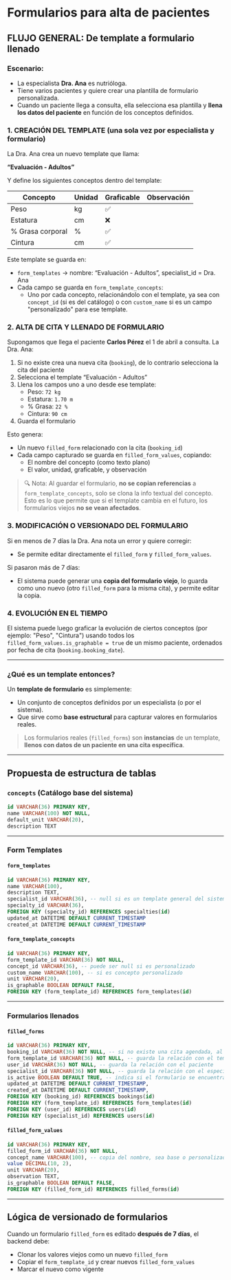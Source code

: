 # Formularios para alta de pacientes

## FLUJO GENERAL: De template a formulario llenado

### Escenario:

- La especialista **Dra. Ana** es nutrióloga.
- Tiene varios pacientes y quiere crear una plantilla de formulario personalizada.
- Cuando un paciente llega a consulta, ella selecciona esa plantilla y **llena los datos del paciente** en función de los conceptos definidos.

### 1. CREACIÓN DEL TEMPLATE (una sola vez por especialista y formulario)

La Dra. Ana crea un nuevo template que llama:

**“Evaluación - Adultos”**

Y define los siguientes conceptos dentro del template:

| Concepto         | Unidad | Graficable | Observación |
| ---------------- | ------ | ---------- | ----------- |
| Peso             | kg     | ✅         |             |
| Estatura         | cm     | ❌         |             |
| % Grasa corporal | %      | ✅         |             |
| Cintura          | cm     | ✅         |             |

Este template se guarda en:

- `form_templates` → nombre: “Evaluación - Adultos”, specialist_id = Dra. Ana
- Cada campo se guarda en `form_template_concepts`:
  - Uno por cada concepto, relacionándolo con el template, ya sea con `concept_id` (si es del catálogo) o con `custom_name` si es un campo "personalizado" para ese template.

### 2. ALTA DE CITA Y LLENADO DE FORMULARIO

Supongamos que llega el paciente **Carlos Pérez** el 1 de abril a consulta. La Dra. Ana:

1. Si no existe crea una nueva cita (`booking`), de lo contrario selecciona la cita del paciente
2. Selecciona el template “Evaluación - Adultos”
3. Llena los campos uno a uno desde ese template:
   - Peso: `72 kg`
   - Estatura: `1.70 m`
   - % Grasa: `22 %`
   - Cintura: `90 cm`
4. Guarda el formulario

Esto genera:

- Un nuevo `filled_form` relacionado con la cita (`booking_id`)
- Cada campo capturado se guarda en `filled_form_values`, copiando:
  - El nombre del concepto (como texto plano)
  - El valor, unidad, graficable, y observación

> 🔍 Nota: Al guardar el formulario, **no se copian referencias** a `form_template_concepts`, solo se clona la info textual del concepto. Esto es lo que permite que si el template cambia en el futuro, los formularios viejos **no se vean afectados**.

### 3. MODIFICACIÓN O VERSIONADO DEL FORMULARIO

Si en menos de 7 días la Dra. Ana nota un error y quiere corregir:

- Se permite editar directamente el `filled_form` y `filled_form_values`.

Si pasaron más de 7 días:

- El sistema puede generar una **copia del formulario viejo**, lo guarda como uno nuevo (otro `filled_form` para la misma cita), y permite editar la copia.

### 4. EVOLUCIÓN EN EL TIEMPO

El sistema puede luego graficar la evolución de ciertos conceptos (por ejemplo: "Peso", "Cintura") usando todos los `filled_form_values.is_graphable = true` de un mismo paciente, ordenados por fecha de cita (`booking.booking_date`).

---

### ¿Qué es un template entonces?

Un **template de formulario** es simplemente:

- Un conjunto de conceptos definidos por un especialista (o por el sistema).
- Que sirve como **base estructural** para capturar valores en formularios reales.

> Los formularios reales (`filled_forms`) son **instancias** de un template, **llenos con datos de un paciente en una cita específica**.

---

## Propuesta de estructura de tablas

### `concepts` (Catálogo base del sistema)

```sql
id VARCHAR(36) PRIMARY KEY,
name VARCHAR(100) NOT NULL,
default_unit VARCHAR(20),
description TEXT
```

---

### Form Templates

#### `form_templates`

```sql
id VARCHAR(36) PRIMARY KEY,
name VARCHAR(100),
description TEXT,
specialist_id VARCHAR(36), -- null si es un template general del sistema
specialty_id VARCHAR(36),
FOREIGN KEY (specialty_id) REFERENCES specialties(id)
updated_at DATETIME DEFAULT CURRENT_TIMESTAMP
created_at DATETIME DEFAULT CURRENT_TIMESTAMP
```

#### `form_template_concepts`

```sql
id VARCHAR(36) PRIMARY KEY,
form_template_id VARCHAR(36) NOT NULL,
concept_id VARCHAR(36), -- puede ser null si es personalizado
custom_name VARCHAR(100), -- si es concepto personalizado
unit VARCHAR(20),
is_graphable BOOLEAN DEFAULT FALSE,
FOREIGN KEY (form_template_id) REFERENCES form_templates(id)
```

---

### Formularios llenados

#### `filled_forms`

```sql
id VARCHAR(36) PRIMARY KEY,
booking_id VARCHAR(36) NOT NULL, -- si no existe una cita agendada, al momento de crear el formulario se crea una cita
form_template_id VARCHAR(36) NOT NULL, -- guarda la relación con el template original
user_id VARCHAR(36) NOT NULL, -- guarda la relación con el paciente
specialist_id VARCHAR(36) NOT NULL, -- guarda la relación con el especialista
is_active BOOLEAN DEFAULT TRUE, -- indica si el formulario se encuentra vigente (false si se edito despues de 7 dias, lo indica que pasa para el historico y las gráficas)
updated_at DATETIME DEFAULT CURRENT_TIMESTAMP,
created_at DATETIME DEFAULT CURRENT_TIMESTAMP,
FOREIGN KEY (booking_id) REFERENCES bookings(id)
FOREIGN KEY (form_template_id) REFERENCES form_templates(id)
FOREIGN KEY (user_id) REFERENCES users(id)
FOREIGN KEY (specialist_id) REFERENCES users(id)
```

#### `filled_form_values`

```sql
id VARCHAR(36) PRIMARY KEY,
filled_form_id VARCHAR(36) NOT NULL,
concept_name VARCHAR(100), -- copia del nombre, sea base o personalizado
value DECIMAL(10, 2),
unit VARCHAR(20),
observation TEXT,
is_graphable BOOLEAN DEFAULT FALSE,
FOREIGN KEY (filled_form_id) REFERENCES filled_forms(id)
```

---

## Lógica de versionado de formularios

Cuando un formulario `filled_form` es editado **después de 7 días**, el backend debe:

- Clonar los valores viejos como un nuevo `filled_form`
- Copiar el `form_template_id` y crear nuevos `filled_form_values`
- Marcar el nuevo como vigente
